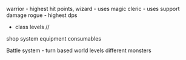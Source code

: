 warrior - highest hit points, 
wizard - uses magic
cleric - uses support damage
rogue - highest dps
 - class levels
//

shop system
equipment
consumables

Battle system - turn based
world levels
	different monsters